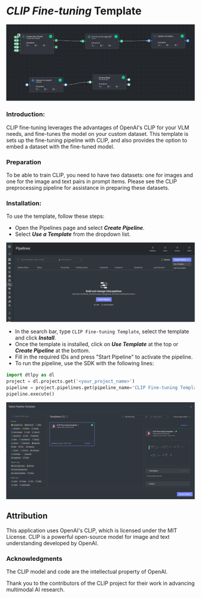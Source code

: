 # *CLIP Fine-tuning* Template

<img src="assets/pipeline.png" alt="Image of the pipeline">

### Introduction:

CLIP fine-tuning leverages the advantages of OpenAI's CLIP for your VLM needs, and fine-tunes the model on your custom
dataset. This template is sets up the fine-tuning pipeline with CLIP, and also provides the option to embed a dataset
with the fine-tuned model.

### Preparation

To be able to train CLIP, you need to have two datasets: one for images and one for the image and text pairs in 
prompt items. Please see the CLIP preprocessing pipeline for assistance in preparing these datasets.

### Installation:

To use the template, follow these steps:

* Open the Pipelines page and select _**Create Pipeline**_.
* Select _**Use a Template**_ from the dropdown list.

<img src="assets/pipeline_create.png" alt="Image of the pipeline creation page">

* In the search bar, type `CLIP Fine-tuning Template`, select the template and click _**Install**_.
* Once the template is installed, click on _**Use Template**_ at the top or _**Create Pipeline**_ at the bottom.
* Fill in the required IDs and press "Start Pipeline" to activate the pipeline.
* To run the pipeline, use the SDK with the following lines:

```python
import dtlpy as dl
project = dl.projects.get('<your_project_name>')
pipeline = project.pipelines.get(pipeline_name='CLIP Fine-tuning Template')
pipeline.execute()
```

<img src="assets/marketplace_create_pipeline.png" alt="Image of the pipeline in Marketplace">


## Attribution

This application uses OpenAI's CLIP, which is licensed under the MIT License. CLIP is a powerful open-source model for
image and text understanding developed by OpenAI.

### Acknowledgments
The CLIP model and code are the intellectual property of OpenAI.

Thank you to the contributors of the CLIP project for their work in advancing multimodal AI research.